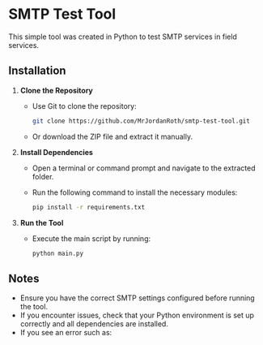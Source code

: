 # SMTP Test Tool

This simple tool was created in Python to test SMTP services in field services.

## Installation

1. **Clone the Repository**  
   - Use Git to clone the repository:

     ```sh
     git clone https://github.com/MrJordanRoth/smtp-test-tool.git
     ```

   - Or download the ZIP file and extract it manually.

2. **Install Dependencies**  
   - Open a terminal or command prompt and navigate to the extracted folder.  
   - Run the following command to install the necessary modules:

     ```sh
     pip install -r requirements.txt
     ```

3. **Run the Tool**  
   - Execute the main script by running:

     ```sh
     python main.py
     ```

## Notes

- Ensure you have the correct SMTP settings configured before running the tool.
- If you encounter issues, check that your Python environment is set up correctly and all dependencies are installed.
- If you see an error such as:

